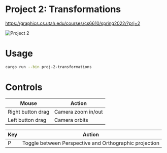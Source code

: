 # Project 2: Transformations

https://graphics.cs.utah.edu/courses/cs6610/spring2022/?prj=2

![Project 2](./p2.gif)

# Usage

```sh
cargo run --bin proj-2-transformations
```

# Controls

| Mouse                          | Action                                       |
|--------------------------------|----------------------------------------------|
| Right button drag              | Camera zoom in/out                           |
| Left button drag               | Camera orbits                                |

| Key | Action                                                 |
|-----|--------------------------------------------------------|
|  P  | Toggle between Perspective and Orthographic projection |
